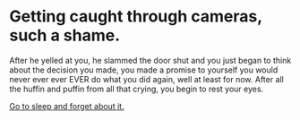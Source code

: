 # Getting caught through cameras, such a shame.

After he yelled at you, he slammed the door shut and you just began to think about the decision you made, you made a promise to yourself you would never ever ever EVER do what you did again, well at least for now.  After all the huffin and puffin from all that crying, you begin to rest your eyes.

[Go to sleep and forget about it.](../woke-up/woke-up.md)
